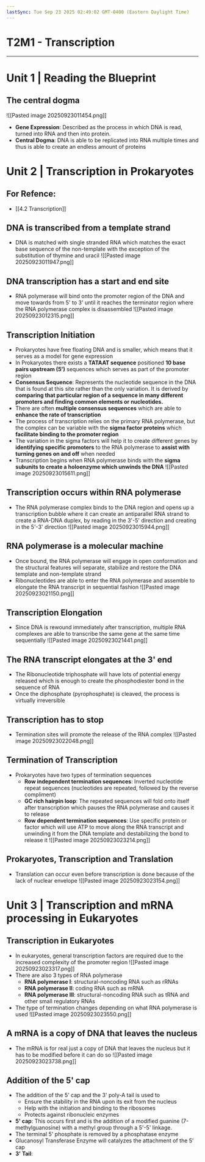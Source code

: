 ```yaml
---
lastSync: Tue Sep 23 2025 02:49:02 GMT-0400 (Eastern Daylight Time)
---
```

# T2M1 - Transcription
---
# Unit 1 | Reading the Blueprint
## The central dogma
![[Pasted image 20250923011454.png]]
- **Gene Expression**: Described as the process in which DNA is read, turned into RNA and then into protein. 
- **Central Dogma**: DNA is able to be replicated into RNA multiple times and thus is able to create an endless amount of proteins
# Unit 2 | Transcription in Prokaryotes
## For Refence: 
- [[4.2 Transcription]]
## DNA is transcribed from a template strand
- DNA is matched with single stranded RNA which matches the exact base sequence of the non-template with the exception of the substitution of thymine and uracil
![[Pasted image 20250923011947.png]]
## DNA transcription has a start and end site
- RNA polymerase will bind onto the promoter region of the DNA and move towards from 5' to 3' until it reaches the terminator region where the RNA polymerase complex is disassembled 
![[Pasted image 20250923012315.png]]
## Transcription Initiation
- Prokaryotes have free floating DNA and is smaller, which means that it serves as a model for gene expression
- In Prokaryotes there exists a **TATAAT sequence** positioned **10 base pairs upstream (5')** sequences which serves as part of the promoter region
- **Consensus Sequence**: Represents the nucleotide sequence in the DNA that is found at this site rather than the only variation. It is derived by **comparing that particular region of a sequence in many different promoters and finding common elements or nucleotides.** 
- There are often **multiple consensus sequences** which are able to **enhance the rate of transcription**
- The process of transcription relies on the primary RNA polymerase, but the complex can be variable with the **sigma factor proteins** which **facilitate binding to the promoter region**
- The variation in the sigma factors will help it to create different genes by **identifying specific promoters** to the RNA polymerase to **assist with turning genes on and off** when needed
- Transcription begins when RNA polymerase binds with the **sigma subunits to create a holoenzyme which unwinds the DNA**
![[Pasted image 20250923015611.png]]
## Transcription occurs within RNA polymerase
- The RNA polymerase complex binds to the DNA region and opens up a transcription bubble where it can create an antiparallel RNA strand to create a RNA-DNA duplex, by reading in the 3'-5' direction and creating in the 5'-3' direction
![[Pasted image 20250923015944.png]]
## RNA polymerase is a molecular machine
- Once bound, the RNA polymerase will engage in open conformation and the structural features will separate, stabilize and restore the DNA template and non-template strand
- Ribonucleotides are able to enter the RNA polymerase and assemble to elongate the RNA transcript in sequential fashion
![[Pasted image 20250923021150.png]]
## Transcription Elongation
- Since DNA is rewound immediately after transcription, multiple RNA complexes are able to transcribe the same gene at the same time sequentially
![[Pasted image 20250923021441.png]]
## The RNA transcript elongates at the 3' end
- The Ribonucleotide triphosphate will have lots of potential energy released which is enough to create the phosphodiester bond in the sequence of RNA
- Once the diphosphate (pyrophosphate) is cleaved, the process is virtually irreversible
## Transcription has to stop
- Termination sites will promote the release of the RNA complex
![[Pasted image 20250923022048.png]]
##  Termination of Transcription
- Prokaryotes have two types of termination sequences
	- **Row independent termination sequences**: Inverted nucleotide repeat sequences (nucleotides are repeated, followed by the reverse compliment)
	- **GC rich hairpin loop**: The repeated sequences will fold onto itself after transcription which pauses the RNA polymerase and causes it to release
	- **Row dependent termination sequences**: Use specific protein or factor which will use ATP to move along the RNA transcript and unwinding it from the DNA template and destabilizing the bond to release it
![[Pasted image 20250923023214.png]]
## Prokaryotes, Transcription and Translation
- Translation can occur even before transcription is done because of the lack of nuclear envelope
![[Pasted image 20250923023154.png]]
# Unit 3 | Transcription and mRNA processing in Eukaryotes
## Transcription in Eukaryotes
- In eukaryotes, general transcription factors are required due to the increased complexity of the promoter region
![[Pasted image 20250923023317.png]]
- There are also 3 types of RNA polymerase
	- **RNA polymerase I**:  structural-noncoding RNA such as rRNAs
	- **RNA polymerase II**:  coding RNA such as mRNA
	- **RNA polymerase III**:  structural-noncoding RNA such as tRNA and other small regulatory RNAs
- The type of termination changes depending on what RNA polymerase is used
![[Pasted image 20250923023550.png]]
## A mRNA is a copy of DNA that leaves the nucleus
- The mRNA is for real just a copy of DNA that leaves the nucleus but it has to be modified before it can do so
![[Pasted image 20250923023738.png]]
## Addition of the 5' cap
- The addition of the 5' cap and the 3' poly-A tail is used to
	- Ensure the stability in the RNA upon its exit from the nucleus
	- Help with the initiation and binding to the ribosomes
	- Protects against ribonucleic enzymes
- **5' cap**: This occurs first and is the addition of a modified guanine (7-methylguanosine) with a methyl group through a 5'-5' linkage. 
- The terminal 5' phosphate is removed by a phosphatase enzyme
- Glucanosyl Transferase Enzyme will catalyzes the attachment of the 5' cap
- **3' Tail**:  
